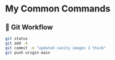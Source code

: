 # My Common Commands

## 🚀 Git Workflow
```bash
git status
git add -A
git commit -m "updated sanity images I think"
git push origin main

